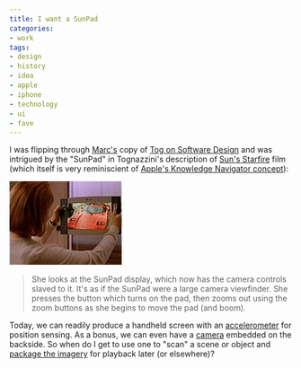 ```yaml
---
title: I want a SunPad
categories:
- work
tags:
- design
- history
- idea
- apple
- iphone
- technology
- ui
- fave
---
```


I was flipping through [Marc's][1] copy of [Tog on Software Design][2] and was intrigued by the "SunPad" in Tognazzini's description of [Sun's Starfire][3] film (which itself is very reminiscient of [Apple's Knowledge Navigator concept][4]):

![Starfire Sunpad](02-12-sunpad/starfire-sunpad.jpg)

   [1]: http://musingmarc.blogspot.com/
   [2]: http://www.amazon.com/exec/obidos/ASIN/0201489171/phobia-20
   [3]: http://www.asktog.com/starfire/
   [4]: http://www.digibarn.com/collections/movies/knowledge-navigator.html

> She looks at the SunPad display, which now has the camera controls slaved to it. It's as if the SunPad were a large camera viewfinder. She presses the button which turns on the pad, then zooms out using the zoom buttons as she begins to move the pad (and boom).

Today, we can readily produce a handheld screen with an [accelerometer][6] for position sensing.  As a bonus, we can even have a [camera][7] embedded on the backside.  So when do I get to use one to "scan" a scene or object and [package the imagery][8] for playback later (or elsewhere)?

   [6]: http://web.archive.org/web/20070813162601/http://www.alatto.com/blog/2007/01/iphone-overload-or-is-it-wii-killer-in.html
   [7]: http://web.archive.org/web/20070113104845/http://www.almanazir.com/almanazir/2007/01/what_about_the_.html
   [8]: http://developer.apple.com/documentation/QuickTime/InsideQT_QTVR/2Chap/chapter_3_section_3.html
